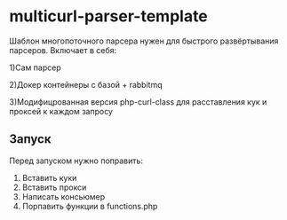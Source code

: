 # multicurl-parser-template

Шаблон многопоточного парсера нужен для быстрого развёртывания парсеров. 
Включает в себя:

1)Сам парсер

2)Докер контейнеры с базой + rabbitmq

3)Модифицрованная версия php-curl-class для расставления кук и проксей к каждом запросу



## Запуск

Перед запуском нужно поправить:
1. Вставить куки 
2. Вставить прокси 
3. Написать консьюмер 
4. Порпавить функции в functions.php